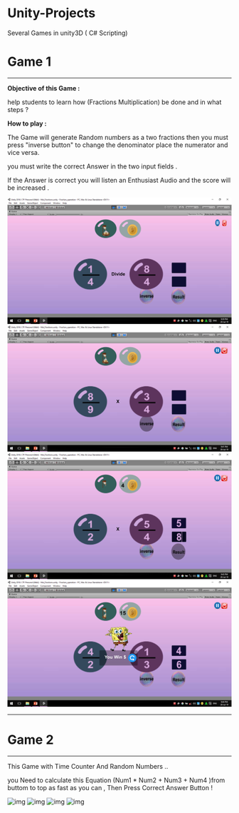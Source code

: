 # Unity-Projects
Several Games in unity3D ( C# Scripting) 

# Game 1
----------
**Objective of this Game :**

help students to learn how (Fractions Multiplication) be done and in what steps ?

**How to play :**

The Game will generate Random numbers as a two fractions then you must press "inverse button" 
to change the denominator place the numerator and vice versa.

you must write the correct Answer in the two input fields .

If the Answer is correct you will listen an Enthusiast Audio and the score will be increased .

![img](https://github.com/MariiiomH/Unity-Projects/blob/master/Game%201/Picture1.png)
![img](https://github.com/MariiiomH/Unity-Projects/blob/master/Game%201/Picture2.png)
![img](https://github.com/MariiiomH/Unity-Projects/blob/master/Game%201/Picture3.png)
![img](https://github.com/MariiiomH/Unity-Projects/blob/master/Game%201/Picture4.png)

---------------------------------------------------------------------
# Game 2
----------
This Game with Time Counter And Random Numbers ..

you Need to calculate this Equation (Num1 * Num2 + Num3 + Num4 )from buttom to top as fast as you can ,
Then Press Correct Answer Button !

![img](https://github.com/MariiiomH/Unity-Projects/blob/master/Game%201/Picture5.png)
![img](https://github.com/MariiiomH/Unity-Projects/blob/master/Game%201/Picture6.png)
![img](https://github.com/MariiiomH/Unity-Projects/blob/master/Game%201/Picture7.png)
![img](https://github.com/MariiiomH/Unity-Projects/blob/master/Game%201/Picture8.png)

